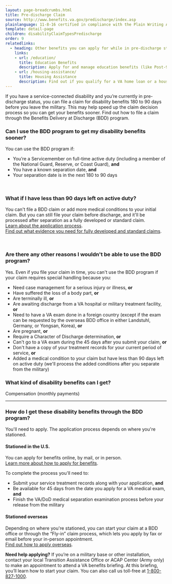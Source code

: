 ```yaml
---
layout: page-breadcrumbs.html
title: Pre-discharge Claim
source: http://www.benefits.va.gov/predischarge/index.asp
plainlanguage: 11-8-16 certified in compliance with the Plain Writing Act
template: detail-page
children: disabilityClaimTypesPredischarge
order: 9
relatedlinks:
  - heading: Other benefits you can apply for while in pre-discharge status
    links:
    - url: /education/
      title: Education Benefits
      description: Apply for and manage education benefits (like Post-9/11 GI Bill benefits) that you can use to pay for college and training programs.
    - url: /housing-assistance/
      title: Housing Assistance
      description: Find out if you qualify for a VA home loan or a housing grant to help you live more independently with your service-connected disability.
---
```


<div class="va-introtext">

If you have a service-connected disability and you’re currently in pre-discharge status, you can file a claim for disability benefits 180 to 90 days before you leave the military. This may help speed up the claim decision process so you can get your benefits sooner. Find out how to file a claim through the Benefits Delivery at Discharge (BDD) program.

</div>

<div class="feature" markdown="1">

### Can I use the BDD program to get my disability benefits sooner?
You can use the BDD program if:
-	You’re a Servicemember on full-time active duty (including a member of the National Guard, Reserve, or Coast Guard), **and**
- You have a known separation date, **and**
-	Your separation date is in the next 180 to 90 days

<br>

### What if I have less than 90 days left on active duty?
You can't file a BDD claim or add more medical conditions to your initial claim. But you can still file your claim before discharge, and it'll be processed after separation as a fully developed or standard claim.</br>
[Learn about the application process](/disability-benefits/apply/).</br>
[Find out what evidence you need for fully developed and standard claims](/disability-benefits/apply/evidence/).

<br>

### Are there any other reasons I wouldn't be able to use the BDD program?
Yes. Even if you file your claim in time, you can't use the BDD program if your claim requires special handling because you:
- Need case management for a serious injury or illness, **or**
- Have suffered the loss of a body part, **or**
- Are terminally ill, **or**
- Are awaiting discharge from a VA hospital or military treatment facility, **or**
- Need to have a VA exam done in a foreign country (except if the exam can be requested by the overseas BDD office in either Landstuhl, Germany, or Yongsan, Korea), **or**
- Are pregnant, **or**
- Require a Character of Discharge determination, **or**
- Can't go to a VA exam during the 45 days after you submit your claim, **or**
- Don't have a copy of your treatment records for your current period of service, **or**
- Added a medical condition to your claim but have less than 90 days left on active duty (we'll process the added conditions after you separate from the military)

</div>

### What kind of disability benefits can I get?
Compensation (monthly payments)

-----

### How do I get these disability benefits through the BDD program?
You'll need to apply. The application process depends on where you're stationed.

#### Stationed in the U.S.
You can apply for benefits online, by mail, or in person. <br>
[Learn more about how to apply for benefits](/disability-benefits/apply/).

To complete the process you'll need to:
- Submit your service treatment records along with your application, **and**
- Be available for 45 days from the date you apply for a VA medical exam, **and**
- Finish the VA/DoD medical separation examination process before your release from the military

#### Stationed overseas
Depending on where you're stationed, you can start your claim at a BDD office or through the “Fly-in” claim process, which lets you apply by fax or email before your in-person appointment. <br>
[Find out how to apply overseas](/disability-benefits/apply/claim-types/predischarge-claim/overseas/).

**Need help applying?** If you’re on a military base or other installation, contact your local Transition Assistance Office or ACAP Center (Army only) to make an appointment to attend a VA benefits briefing. At this briefing, you’ll learn how to start your claim. You can also call us toll-free at <a href="tel:+18008271000">1-800-827-1000</a>.

<br>



